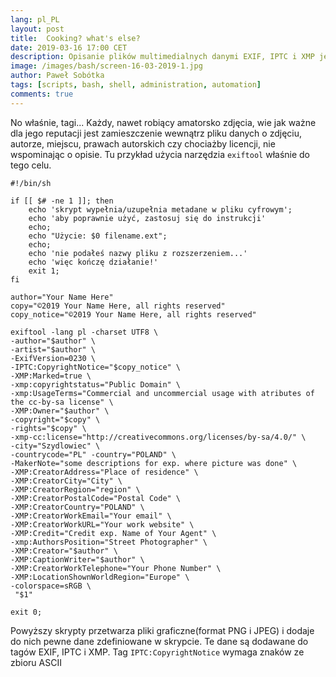 ```yaml
---
lang: pl_PL
layout: post
title:  Cooking? what's else?
date: 2019-03-16 17:00 CET 
description: Opisanie plików multimedialnych danymi EXIF, IPTC i XMP jest podstawą dbałości o własne interesy. Pod Linuksem wykorzystuje się do tego narzędzie exiftool, tu przykład jego użycia. Przykład na codzień wykorzystywany podczas publikowania artykułów na blogu.
image: /images/bash/screen-16-03-2019-1.jpg
author: Paweł Sobótka
tags: [scripts, bash, shell, administration, automation]
comments: true
---
```


No właśnie, tagi... Każdy, nawet robiący amatorsko zdjęcia, wie jak ważne dla jego reputacji jest zamieszczenie wewnątrz pliku danych o zdjęciu, autorze, miejscu, prawach autorskich czy chociażby licencji, nie wspominając o opisie. Tu przykład użycia narzędzia `exiftool` właśnie do tego celu.

```
#!/bin/sh

if [[ $# -ne 1 ]]; then
    echo 'skrypt wypełnia/uzupełnia metadane w pliku cyfrowym';
    echo 'aby poprawnie użyć, zastosuj się do instrukcji'
    echo;
    echo "Użycie: $0 filename.ext";
    echo;
    echo 'nie podałeś nazwy pliku z rozszerzeniem...' 
    echo 'więc kończę działanie!'
    exit 1;
fi

author="Your Name Here"
copy="©2019 Your Name Here, all rights reserved"
copy_notice="©2019 Your Name Here, all rights reserved"

exiftool -lang pl -charset UTF8 \
-author="$author" \
-artist="$author" \
-ExifVersion=0230 \
-IPTC:CopyrightNotice="$copy_notice" \
-XMP:Marked=true \
-xmp:copyrightstatus="Public Domain" \
-xmp:UsageTerms="Commercial and uncommercial usage with atributes of the cc-by-sa license" \
-XMP:Owner="$author" \
-copyright="$copy" \
-rights="$copy" \
-xmp-cc:license="http://creativecommons.org/licenses/by-sa/4.0/" \
-city="Szydlowiec" \
-countrycode="PL" -country="POLAND" \
-MakerNote="some descriptions for exp. where picture was done" \
-XMP:CreatorAddress="Place of residence" \
-XMP:CreatorCity="City" \
-XMP:CreatorRegion="region" \
-XMP:CreatorPostalCode="Postal Code" \
-XMP:CreatorCountry="POLAND" \
-XMP:CreatorWorkEmail="Your email" \
-XMP:CreatorWorkURL="Your work website" \
-XMP:Credit="Credit exp. Name of Your Agent" \
-xmp:AuthorsPosition="Street Photographer" \
-XMP:Creator="$author" \
-XMP:CaptionWriter="$author" \
-XMP:CreatorWorkTelephone="Your Phone Number" \
-XMP:LocationShownWorldRegion="Europe" \
-colorspace=sRGB \
 "$1"

exit 0;

```

Powyższy skrypty przetwarza pliki graficzne(format PNG i JPEG) i dodaje do nich pewne dane zdefiniowane w skrypcie. Te dane są dodawane do tagów EXIF, IPTC i XMP. Tag `IPTC:CopyrightNotice` wymaga znaków ze zbioru ASCII
